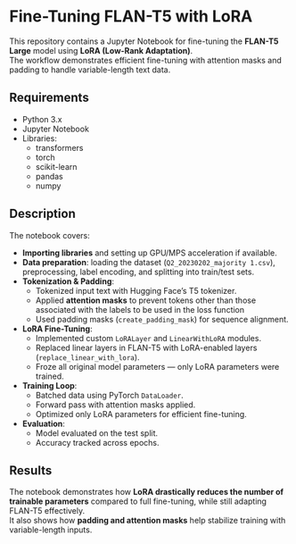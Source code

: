 # Fine-Tuning FLAN-T5 with LoRA

This repository contains a Jupyter Notebook for fine-tuning the **FLAN-T5 Large** model using **LoRA (Low-Rank Adaptation)**.  
The workflow demonstrates efficient fine-tuning with attention masks and padding to handle variable-length text data.

## Requirements

- Python 3.x
- Jupyter Notebook
- Libraries:
  - transformers
  - torch
  - scikit-learn
  - pandas
  - numpy

## Description

The notebook covers:
- **Importing libraries** and setting up GPU/MPS acceleration if available.  
- **Data preparation**: loading the dataset (`Q2_20230202_majority 1.csv`), preprocessing, label encoding, and splitting into train/test sets.  
- **Tokenization & Padding**:  
  - Tokenized input text with Hugging Face’s T5 tokenizer.  
  - Applied **attention masks** to prevent tokens other than those associated with the labels to be used in the loss function 
  - Used padding masks (`create_padding_mask`) for sequence alignment.  
- **LoRA Fine-Tuning**:  
  - Implemented custom `LoRALayer` and `LinearWithLoRA` modules.  
  - Replaced linear layers in FLAN-T5 with LoRA-enabled layers (`replace_linear_with_lora`).  
  - Froze all original model parameters — only LoRA parameters were trained.  
- **Training Loop**:  
  - Batched data using PyTorch `DataLoader`.  
  - Forward pass with attention masks applied.  
  - Optimized only LoRA parameters for efficient fine-tuning.  
- **Evaluation**:  
  - Model evaluated on the test split.  
  - Accuracy tracked across epochs.  

## Results

The notebook demonstrates how **LoRA drastically reduces the number of trainable parameters** compared to full fine-tuning, while still adapting FLAN-T5 effectively.  
It also shows how **padding and attention masks** help stabilize training with variable-length inputs.


